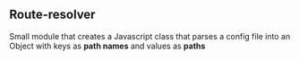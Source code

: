 ## Route-resolver

Small module that creates a Javascript class that parses a config file into an Object with keys as **path names** and values as **paths**